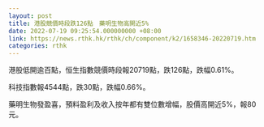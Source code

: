 ```yaml
---
layout: post
title: 港股競價時段跌126點　藥明生物高開近5%
date: 2022-07-19 09:25:54.000000000 +08:00
link: https://news.rthk.hk/rthk/ch/component/k2/1658346-20220719.htm
categories: rthk
---
```


港股低開逾百點，恒生指數競價時段報20719點，跌126點，跌幅0.61%。

科技指數報4544點，跌30點，跌幅0.66%。

藥明生物發盈喜，預料盈利及收入按年都有雙位數增幅，股價高開近5%，報80元。
